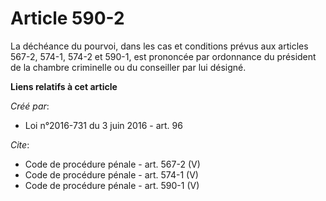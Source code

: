 # Article 590-2

La déchéance du pourvoi, dans les cas et conditions prévus aux articles 567-2, 574-1, 574-2 et 590-1, est prononcée par
ordonnance du président de la chambre criminelle ou du conseiller par lui désigné.

**Liens relatifs à cet article**

_Créé par_:

  - Loi n°2016-731 du 3 juin 2016 - art. 96

_Cite_:

  - Code de procédure pénale - art. 567-2 (V)
  - Code de procédure pénale - art. 574-1 (V)
  - Code de procédure pénale - art. 590-1 (V)
